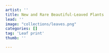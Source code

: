 ```yaml
---
artist: ''
title: New and Rare Beautiful-Leaved Plants
lead: ''
image: "collections/leaves.png"
categories: []
tag: 'Leaf print'
thumb: ''

---
```

